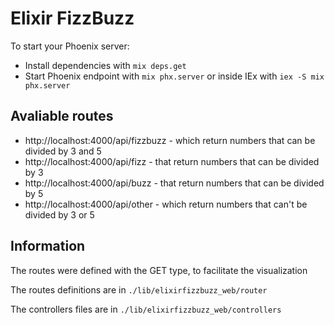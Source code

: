 # Elixir FizzBuzz

To start your Phoenix server:

  * Install dependencies with `mix deps.get`
  * Start Phoenix endpoint with `mix phx.server` or inside IEx with `iex -S mix phx.server`

## Avaliable routes

- http://localhost:4000/api/fizzbuzz - which return numbers that can be divided by 3 and 5
- http://localhost:4000/api/fizz - that return numbers that can be divided by 3
- http://localhost:4000/api/buzz - that return numbers that can be divided by 5
- http://localhost:4000/api/other - which return numbers that can't be divided by 3 or 5

## Information

The routes were defined with the GET type, to facilitate the visualization

The routes definitions are in ``./lib/elixirfizzbuzz_web/router``

The controllers files are in ``./lib/elixirfizzbuzz_web/controllers``
